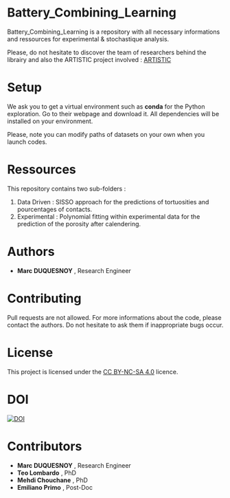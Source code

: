 Battery_Combining_Learning
========================================================

Battery_Combining_Learning is a repository with all necessary
informations and ressources for experimental & stochastique analysis.

Please, do not hesitate to discover the team of researchers behind the librairy and also the ARTISTIC project
 involved : [ARTISTIC](https://www.u-picardie.fr/erc-artistic/?L=0)


Setup
========================================================
We ask you to get a virtual environment such as **conda** for the Python exploration.
Go to their webpage and download it. All dependencies will be
installed on your environment.

Please, note you can modify paths of datasets on your own when you launch codes.

Ressources
========================================================

This repository contains two sub-folders :
1. Data Driven : SISSO approach for the predictions of tortuosities and
pourcentages of contacts.
2. Experimental : Polynomial fitting within experimental data for the 
prediction of the porosity after calendering.


 Authors
 ========================================================
  - **Marc DUQUESNOY** , Research Engineer
  
 Contributing 
========================================================

Pull requests are not allowed. For more informations about the code, please
 contact the authors.
 Do not hesitate to ask them if inappropriate bugs occur.
 
 
 License
========================================================

This project is licensed under the [CC BY-NC-SA 4.0](https://creativecommons.org/licenses/by-nc-sa/4.0/) licence.

DOI
========================================================

[![DOI](https://zenodo.org/badge/DOI/10.5281/zenodo.3901441.svg)](https://doi.org/10.5281/zenodo.3901441)



Contributors
========================================================
- **Marc DUQUESNOY** , Research Engineer
- **Teo Lombardo** , PhD 
- **Mehdi Chouchane** , PhD
- **Emiliano Primo** , Post-Doc